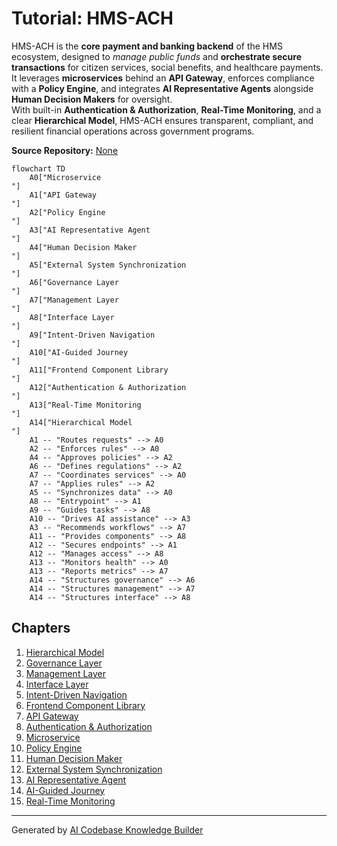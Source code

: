 # Tutorial: HMS-ACH

HMS-ACH is the **core payment and banking backend** of the HMS ecosystem, designed to *manage public funds* and **orchestrate secure transactions** for citizen services, social benefits, and healthcare payments.  
It leverages **microservices** behind an **API Gateway**, enforces compliance with a **Policy Engine**, and integrates **AI Representative Agents** alongside **Human Decision Makers** for oversight.  
With built-in **Authentication & Authorization**, **Real-Time Monitoring**, and a clear **Hierarchical Model**, HMS-ACH ensures transparent, compliant, and resilient financial operations across government programs.


**Source Repository:** [None](None)

```mermaid
flowchart TD
    A0["Microservice
"]
    A1["API Gateway
"]
    A2["Policy Engine
"]
    A3["AI Representative Agent
"]
    A4["Human Decision Maker
"]
    A5["External System Synchronization
"]
    A6["Governance Layer
"]
    A7["Management Layer
"]
    A8["Interface Layer
"]
    A9["Intent-Driven Navigation
"]
    A10["AI-Guided Journey
"]
    A11["Frontend Component Library
"]
    A12["Authentication & Authorization
"]
    A13["Real-Time Monitoring
"]
    A14["Hierarchical Model
"]
    A1 -- "Routes requests" --> A0
    A2 -- "Enforces rules" --> A0
    A4 -- "Approves policies" --> A2
    A6 -- "Defines regulations" --> A2
    A7 -- "Coordinates services" --> A0
    A7 -- "Applies rules" --> A2
    A5 -- "Synchronizes data" --> A0
    A8 -- "Entrypoint" --> A1
    A9 -- "Guides tasks" --> A8
    A10 -- "Drives AI assistance" --> A3
    A3 -- "Recommends workflows" --> A7
    A11 -- "Provides components" --> A8
    A12 -- "Secures endpoints" --> A1
    A12 -- "Manages access" --> A8
    A13 -- "Monitors health" --> A0
    A13 -- "Reports metrics" --> A7
    A14 -- "Structures governance" --> A6
    A14 -- "Structures management" --> A7
    A14 -- "Structures interface" --> A8
```

## Chapters

1. [Hierarchical Model
](01_hierarchical_model_.md)
2. [Governance Layer
](02_governance_layer_.md)
3. [Management Layer
](03_management_layer_.md)
4. [Interface Layer
](04_interface_layer_.md)
5. [Intent-Driven Navigation
](05_intent_driven_navigation_.md)
6. [Frontend Component Library
](06_frontend_component_library_.md)
7. [API Gateway
](07_api_gateway_.md)
8. [Authentication & Authorization
](08_authentication___authorization_.md)
9. [Microservice
](09_microservice_.md)
10. [Policy Engine
](10_policy_engine_.md)
11. [Human Decision Maker
](11_human_decision_maker_.md)
12. [External System Synchronization
](12_external_system_synchronization_.md)
13. [AI Representative Agent
](13_ai_representative_agent_.md)
14. [AI-Guided Journey
](14_ai_guided_journey_.md)
15. [Real-Time Monitoring
](15_real_time_monitoring_.md)


---

Generated by [AI Codebase Knowledge Builder](https://github.com/The-Pocket/Tutorial-Codebase-Knowledge)